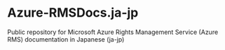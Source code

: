 # Azure-RMSDocs.ja-jp
Public repository for Microsoft Azure Rights Management Service (Azure RMS) documentation in Japanese (ja-jp)
